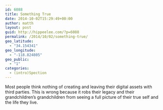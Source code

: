 ```yaml
---
id: 6088
title: Something True
date: 2014-10-02T15:29:49+00:00
author: matth
layout: post
guid: http://hippeelee.com/?p=6088
permalink: /2014/10/02/something-true/
geo_latitude:
  - "34.154341"
geo_longitude:
  - "-118.824805"
geo_public:
  - "1"
categories:
  - (intro)Spection
---
```

Most people think nothing of creating and leaving their digital assets with third parties. This is wrong because it robs their legacy and their grandchildren&#8217;s grandchildren from seeing a full picture of their true self and the life they live.